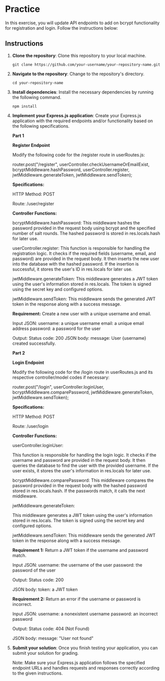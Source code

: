 # Practice 

In this exercise, you will update API endpoints to add on bcrypt functionality for registration and login. Follow the instructions below: 

## Instructions

1. **Clone the repository**: Clone this repository to your local machine.

   ```shell
   git clone https://github.com/your-username/your-repository-name.git
   ```

2. **Navigate to the repository**: Change to the repository's directory.

   ```shell
   cd your-repository-name
   ```

3. **Install dependencies**: Install the necessary dependencies by running the following command.

   ```shell
   npm install
   ```

4. **Implement your Express.js application**: Create your Express.js application with the required endpoints and/or functionality based on the following specifications.

      **Part 1**
      
      **Register Endpoint**

      Modify the following code for the /register route in userRoutes.js:

      router.post("/register", userController.checkUsernameOrEmailExist, bcryptMiddleware.hashPassword, userController.register, jwtMiddleware.generateToken, jwtMiddleware.sendToken);

      **Specifications:**
      
      HTTP Method: POST
   
      Route: /user/register

      **Controller Functions:**
   
      bcryptMiddleware.hashPassword:
      This middleware hashes the password provided in the request body using bcrypt and the specified number of salt rounds. The hashed password is stored in res.locals.hash for later use.

      userController.register:
      This function is responsible for handling the registration logic. It checks if the required fields (username, email, and password) are provided in the request body. It then inserts the new user into the database with the hashed password. If the insertion is successful, it stores the user's ID in res.locals for later use.

      jwtMiddleware.generateToken:
      This middleware generates a JWT token using the user's information stored in res.locals. The token is signed using the secret key and configured options.

      jwtMiddleware.sendToken:
      This middleware sends the generated JWT token in the response along with a success message.

      **Requirement:** 
      Create a new user with a unique username and email.
      
      Input JSON:
      username: a unique username
      email: a unique email address
      password: a password for the user

      Output:
      Status code: 200
      JSON body:
      message: User {username} created successfully.

      **Part 2**
   
      **Login Endpoint**

      Modify the following code for the /login route in userRoutes.js and its respective controller/model codes if necessary: 

      router.post("/login", userController.loginUser, bcryptMiddleware.comparePassword, jwtMiddleware.generateToken, jwtMiddleware.sendToken);

      **Specifications:**

      HTTP Method: POST
   
      Route: /user/login

      **Controller Functions:**
   
      userController.loginUser: 

      This function is responsible for handling the login logic. It checks if the username and password are provided in the request body. It then queries the database to find the user with the provided username. If the user exists, it stores the user's information in res.locals for later use.

      bcryptMiddleware.comparePassword:
      This middleware compares the password provided in the request body with the hashed password stored in res.locals.hash. If the passwords match, it calls the next middleware.

      jwtMiddleware.generateToken:
   
      This middleware generates a JWT token using the user's information stored in res.locals. The token is signed using the secret key and configured options.

   
      jwtMiddleware.sendToken:
      This middleware sends the generated JWT token in the response along with a success message.

      **Requirement 1:**
      Return a JWT token if the username and password match.
      
      Input JSON:
      username: the username of the user
      password: the password of the user

      Output:
      Status code: 200

      JSON body:
      token: a JWT token

      **Requirement 2:**
      Return an error if the username or password is incorrect.
      
      Input JSON:
      username: a nonexistent username
      password: an incorrect password

      Output:
      Status code: 404 (Not Found)

      JSON body:
      message: "User not found"
   
6. **Submit your solution**:
   Once you finish testing your application, you can submit your solution for grading.

   Note: Make sure your Express.js application follows the specified endpoint URLs and handles requests and responses correctly according to the given instructions.

